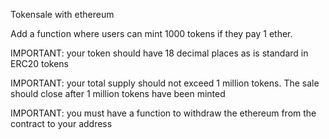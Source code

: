 Tokensale with ethereum

Add a function where users can mint 1000 tokens if they pay 1 ether.

IMPORTANT: your token should have 18 decimal places as is standard in ERC20 tokens

IMPORTANT: your total supply should not exceed 1 million tokens. The sale should close after 1 million tokens have been minted

IMPORTANT: you must have a function to withdraw the ethereum from the contract to your address
